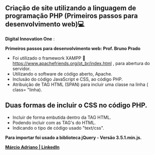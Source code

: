 ## Criação de site utilizando a linguagem de programação PHP (Primeiros passos para desenvolvimento web):computer:

**Digital Innovation One** :

**Primeiros passos para desenvolvimento web:** **Prof. Bruno Prado**


- Foi utilizado o framework XAMPP :link: https://www.apachefriends.org/pt_br/index.html , para abertura do servidor.
- Utilizando o software de código aberto, Apache.
- Inclusão do código JavaScript e CSS, ao código PHP.
- Atribuição de TAG HTML (SPAN) para incluir uma classe na linha ( class= "linha\).



## Duas formas de incluir o CSS no código PHP.

- Incluir de forma embutida dentro da TAG HTML.
- Podendo incluir com as TAG's  <head></head>  do HTML.
- <style></style> Indicando o tipo de código usado "text/css".



**Para importar foi usado a biblioteca jQuery - Versão 3.5.1.min.js.**



**[Márcio Adriano | LinkedIn](https://www.linkedin.com/in/mads1974/)**





